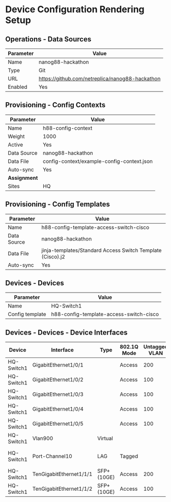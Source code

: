 # Device Configuration Rendering Setup

## Operations - Data Sources

| Parameter   | Value                                           |
| ---------   | -------------------------------------------     |
| Name        | nanog88-hackathon                               |
| Type        | Git                                             |
| URL         | https://github.com/netreplica/nanog88-hackathon |
| Enabled     | Yes                                             |


## Provisioning - Config Contexts

| Parameter      | Value                                       |
| ---------      | ------------------------------------------- |
| Name           | h88-config-context                          |
| Weight         | 1000                                        |
| Active         | Yes                                         |
| Data Source    | nanog88-hackathon                           |
| Data File      | config-context/example-config-context.json  |
| Auto-sync      | Yes                                         |
| **Assignment** |                                             |
| Sites          | HQ                                          |


## Provisioning - Config Templates

| Parameter   | Value                                                       |
| ---------   | -------------------------------------------                 |
| Name        | h88-config-template-access-switch-cisco                     |
| Data Source | nanog88-hackathon                                           |
| Data File   | jinja-templates/Standard Access Switch Template (Cisco).j2  |
| Auto-sync   | Yes                                                         |


## Devices - Devices

| Parameter       | Value                                       |
| ---------       | ------------------------------------------- |
| Name            | HQ-Switch1                                  |
| Config template | h88-config-template-access-switch-cisco |

## Devices - Devices - Device Interfaces

| Device        | Interface               | Type        | 802.1Q Mode | Untagged VLAN | Tagged VLANs   | LAG              |
| ------        | ---------               | -----       | ----------- | ------------- | -------------  | ---------------- |
| HQ-Switch1    | GigabitEthernet1/0/1    |             | Access      | 200           |                |                  |
| HQ-Switch1    | GigabitEthernet1/0/2    |             | Access      | 100           |                |                  |
| HQ-Switch1    | GigabitEthernet1/0/3    |             | Access      | 100           |                |                  |
| HQ-Switch1    | GigabitEthernet1/0/4    |             | Access      | 100           |                |                  |
| HQ-Switch1    | GigabitEthernet1/0/5    |             | Access      | 100           |                |                  |
| HQ-Switch1    | Vlan900                 | Virtual     |             |               |                |                  |
| HQ-Switch1    | Port-Channel10          | LAG         | Tagged      |               | 100, 200, 900  |                  |
| HQ-Switch1    | TenGigabitEthernet1/1/1 | SFP+ (10GE) | Access      | 200           |                | Port-Channel10   |
| HQ-Switch1    | TenGigabitEthernet1/1/2 | SFP+ (10GE) | Access      | 100           |                | Port-Channel10   |
